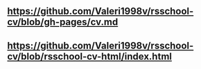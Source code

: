 ## https://github.com/Valeri1998v/rsschool-cv/blob/gh-pages/cv.md
## https://github.com/Valeri1998v/rsschool-cv/blob/rsschool-cv-html/index.html
